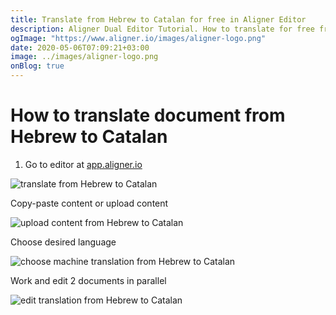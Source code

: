 ```yaml
---
title: Translate from Hebrew to Catalan for free in Aligner Editor
description: Aligner Dual Editor Tutorial. How to translate for free from Hebrew to Catalan. Aligner is multilingual document management platform. 
ogImage: "https://www.aligner.io/images/aligner-logo.png"
date: 2020-05-06T07:09:21+03:00
image: ../images/aligner-logo.png
onBlog: true
---
```


# How to translate document from Hebrew to Catalan

1. Go to editor at [app.aligner.io](https://app.aligner.io "Aligner App web page")

![translate from Hebrew to Catalan](../aligner-blank-editor.png "translate from Hebrew to Catalan")

Copy-paste content or upload content

![upload content from Hebrew to Catalan](../aligner-uploaded-document.png "upload content from Hebrew to Catalan")

Choose desired language

![choose machine translation from Hebrew to Catalan](../aligner-language-dropdown.png "choose machine translation from Hebrew to Catalan")

Work and edit 2 documents in parallel

![edit translation from Hebrew to Catalan](../aligner-double-sitded-editor.png "edit translation from Hebrew to Catalan")

